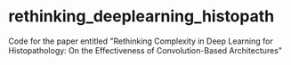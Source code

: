 # rethinking_deeplearning_histopath
Code for the paper entitled "Rethinking Complexity in Deep Learning for Histopathology: On the Effectiveness of Convolution-Based Architectures"
